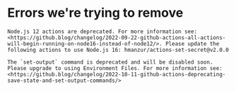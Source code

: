 # Errors we're trying to remove

```Node.js 12 actions are deprecated. For more information see: <https://github.blog/changelog/2022-09-22-github-actions-all-actions-will-begin-running-on-node16-instead-of-node12/>. Please update the following actions to use Node.js 16: hmanzur/actions-set-secret@v2.0.0```

```The `set-output` command is deprecated and will be disabled soon. Please upgrade to using Environment Files. For more information see: <https://github.blog/changelog/2022-10-11-github-actions-deprecating-save-state-and-set-output-commands/>```
